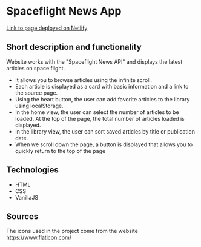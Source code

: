 # Spaceflight News App

[Link to page deployed on Netlify](https://6294babb2b06da0008d82677--bejewelled-truffle-e42f0f.netlify.app/html/index.html)

## Short description and functionality

Website works with the "Spaceflight News API" and displays the latest articles on space flight.

- It allows you to browse articles using the infinite scroll.
- Each article is displayed as a card with basic information and a link to the source page.
- Using the heart button, the user can add favorite articles to the library using localStorage.
- In the home view, the user can select the number of articles to be loaded. At the top of the page, the total number of articles loaded is displayed.
- In the library view, the user can sort saved articles by title or publication date.
- When we scroll down the page, a button is displayed that allows you to quickly return to the top of the page

## Technologies

- HTML
- CSS
- VanillaJS

## Sources

The icons used in the project come from the website
https://www.flaticon.com/
